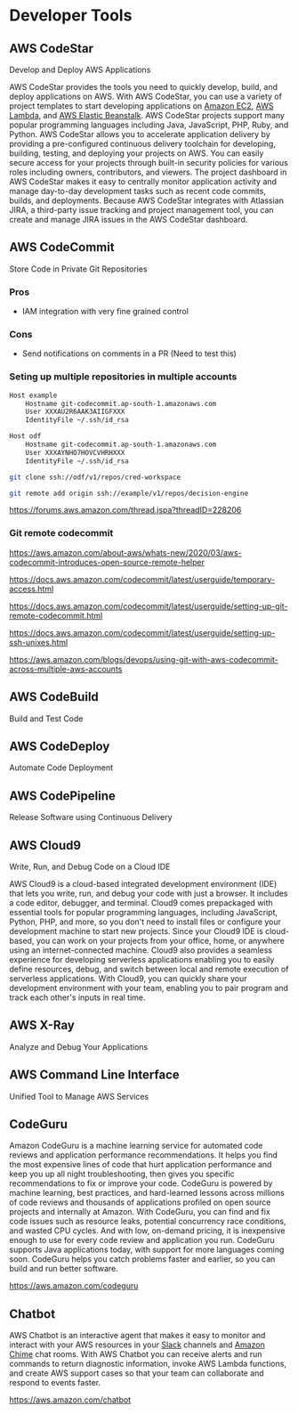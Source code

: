# Developer Tools

## AWS CodeStar

Develop and Deploy AWS Applications

AWS CodeStar provides the tools you need to quickly develop, build, and deploy applications on AWS. With AWS CodeStar, you can use a variety of project templates to start developing applications on [Amazon EC2](https://aws.amazon.com/ec2/details/), [AWS Lambda](https://aws.amazon.com/lambda/details/), and [AWS Elastic Beanstalk](https://aws.amazon.com/elasticbeanstalk/details/). AWS CodeStar projects support many popular programming languages including Java, JavaScript, PHP, Ruby, and Python. AWS CodeStar allows you to accelerate application delivery by providing a pre-configured continuous delivery toolchain for developing, building, testing, and deploying your projects on AWS. You can easily secure access for your projects through built-in security policies for various roles including owners, contributors, and viewers. The project dashboard in AWS CodeStar makes it easy to centrally monitor application activity and manage day-to-day development tasks such as recent code commits, builds, and deployments. Because AWS CodeStar integrates with Atlassian JIRA, a third-party issue tracking and project management tool, you can create and manage JIRA issues in the AWS CodeStar dashboard.

## AWS CodeCommit

Store Code in Private Git Repositories

### Pros

- IAM integration with very fine grained control

### Cons

- Send notifications on comments in a PR (Need to test this)

### Seting up multiple repositories in multiple accounts

```bash
Host example
    Hostname git-codecommit.ap-south-1.amazonaws.com
    User XXXAU2R6AAK3AIIGFXXX
    IdentityFile ~/.ssh/id_rsa

Host odf
    Hostname git-codecommit.ap-south-1.amazonaws.com
    User XXXAYNHO7HOVCVHRHXXX
    IdentityFile ~/.ssh/id_rsa

git clone ssh://odf/v1/repos/cred-workspace

git remote add origin ssh://example/v1/repos/decision-engine
```

<https://forums.aws.amazon.com/thread.jspa?threadID=228206>

### Git remote codecommit

<https://aws.amazon.com/about-aws/whats-new/2020/03/aws-codecommit-introduces-open-source-remote-helper>

<https://docs.aws.amazon.com/codecommit/latest/userguide/temporary-access.html>

<https://docs.aws.amazon.com/codecommit/latest/userguide/setting-up-git-remote-codecommit.html>

<https://docs.aws.amazon.com/codecommit/latest/userguide/setting-up-ssh-unixes.html>

<https://aws.amazon.com/blogs/devops/using-git-with-aws-codecommit-across-multiple-aws-accounts>

## AWS CodeBuild

Build and Test Code

## AWS CodeDeploy

Automate Code Deployment

## AWS CodePipeline

Release Software using Continuous Delivery

## AWS Cloud9

Write, Run, and Debug Code on a Cloud IDE

AWS Cloud9 is a cloud-based integrated development environment (IDE) that lets you write, run, and debug your code with just a browser. It includes a code editor, debugger, and terminal. Cloud9 comes prepackaged with essential tools for popular programming languages, including JavaScript, Python, PHP, and more, so you don't need to install files or configure your development machine to start new projects. Since your Cloud9 IDE is cloud-based, you can work on your projects from your office, home, or anywhere using an internet-connected machine. Cloud9 also provides a seamless experience for developing serverless applications enabling you to easily define resources, debug, and switch between local and remote execution of serverless applications. With Cloud9, you can quickly share your development environment with your team, enabling you to pair program and track each other's inputs in real time.

## AWS X-Ray

Analyze and Debug Your Applications

## AWS Command Line Interface

Unified Tool to Manage AWS Services

## CodeGuru

Amazon CodeGuru is a machine learning service for automated code reviews and application performance recommendations. It helps you find the most expensive lines of code that hurt application performance and keep you up all night troubleshooting, then gives you specific recommendations to fix or improve your code. CodeGuru is powered by machine learning, best practices, and hard-learned lessons across millions of code reviews and thousands of applications profiled on open source projects and internally at Amazon. With CodeGuru, you can find and fix code issues such as resource leaks, potential concurrency race conditions, and wasted CPU cycles. And with low, on-demand pricing, it is inexpensive enough to use for every code review and application you run. CodeGuru supports Java applications today, with support for more languages coming soon. CodeGuru helps you catch problems faster and earlier, so you can build and run better software.

<https://aws.amazon.com/codeguru>

## Chatbot

AWS Chatbot is an interactive agent that makes it easy to monitor and interact with your AWS resources in your [Slack](https://slack.com/) channels and [Amazon Chime](https://aws.amazon.com/chime/) chat rooms. With AWS Chatbot you can receive alerts and run commands to return diagnostic information, invoke AWS Lambda functions, and create AWS support cases so that your team can collaborate and respond to events faster.

<https://aws.amazon.com/chatbot>
